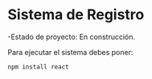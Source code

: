 <h1>Sistema de Registro</h1>

-Estado de proyecto: En construcción. 

Para ejecutar el sistema debes poner:

```npm install react```
